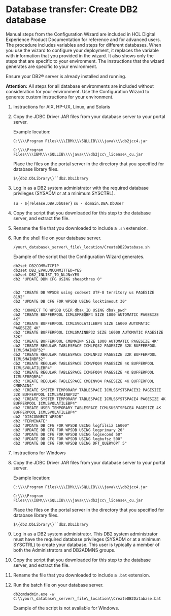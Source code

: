 # Database transfer: Create DB2 database

Manual steps from the Configuration Wizard are included in HCL Digital Experience Product Documentation for reference and for advanced users. The procedure includes variables and steps for different databases. When you use the wizard to configure your deployment, it replaces the variable with information that you provided in the wizard. It also shows only the steps that are specific to your environment. The instructions that the wizard generates are specific to your environment.

Ensure your DB2® server is already installed and running.

**Attention:** All steps for all database environments are included without consideration for your environment. Use the Configuration Wizard to generate custom instructions for your environment.

1.  Instructions for AIX, HP-UX, Linux, and Solaris
2.  Copy the JDBC Driver JAR files from your database server to your portal server.

    Example location:

    `C:\\\\Program Files\\\\IBM\\\\SQLLIB\\\\java\\\\db2jcc4.jar`

    `C:\\\\Program Files\\\\IBM\\\\SQLLIB\\\\java\\\\db2jcc\_license\_cu.jar`

    Place the files on the portal server in the directory that you specified for database library files.

    `$\{db2.DbLibrary\}``db2.DbLibrary`

3.  Log in as a DB2 system administrator with the required database privileges \(SYSADM or at a minimum SYSCTRL\).

    `su - ${release.DBA.DbUser}` `su - domain.DBA.DbUser`

4.  Copy the script that you downloaded for this step to the database server, and extract the file.

5.  Rename the file that you downloaded to include a `.sh` extension.

6.  Run the shell file on your database server.

    `/your\_database\_server\_file\_location/CreateDB2Database.sh`

    Example of the script that the Configuration Wizard generates.

    ```
    db2set DB2COMM=TCPIP
    db2set DB2_EVALUNCOMMITTED=YES
    db2set DB2_INLIST_TO_NLJN=YES
    db2 "UPDATE DBM CFG USING sheapthres 0"
    
    	
    db2 "CREATE DB WPSDB using codeset UTF-8 territory us PAGESIZE 8192"
    db2 "UPDATE DB CFG FOR WPSDB USING locktimeout 30"
    
    db2 "CONNECT TO WPSDB USER dba\_ID USING dba\_pwd"
    db2 "CREATE BUFFERPOOL ICMLSFREQBP4 SIZE 1000 AUTOMATIC PAGESIZE 4K"
    db2 "CREATE BUFFERPOOL ICMLSVOLATILEBP4 SIZE 16000 AUTOMATIC PAGESIZE 4K"
    db2 "CREATE BUFFERPOOL ICMLSMAINBP32 SIZE 16000 AUTOMATIC PAGESIZE 32K"
    db2 "CREATE BUFFERPOOL CMBMAIN4 SIZE 1000 AUTOMATIC PAGESIZE 4K"
    db2 "CREATE REGULAR TABLESPACE ICMLFQ32 PAGESIZE 32K BUFFERPOOL ICMLSMAINBP32"
    db2 "CREATE REGULAR TABLESPACE ICMLNF32 PAGESIZE 32K BUFFERPOOL ICMLSMAINBP32"
    db2 "CREATE REGULAR TABLESPACE ICMVFQ04 PAGESIZE 4K BUFFERPOOL ICMLSVOLATILEBP4"
    db2 "CREATE REGULAR TABLESPACE ICMSFQ04 PAGESIZE 4K BUFFERPOOL ICMLSFREQBP4"
    db2 "CREATE REGULAR TABLESPACE CMBINV04 PAGESIZE 4K BUFFERPOOL CMBMAIN4"
    db2 "CREATE SYSTEM TEMPORARY TABLESPACE ICMLSSYSTSPACE32 PAGESIZE 32K BUFFERPOOL ICMLSMAINBP32"
    db2 "CREATE SYSTEM TEMPORARY TABLESPACE ICMLSSYSTSPACE4 PAGESIZE 4K BUFFERPOOL ICMLSVOLATILEBP4"
    db2 "CREATE USER TEMPORARY TABLESPACE ICMLSUSRTSPACE4 PAGESIZE 4K BUFFERPOOL ICMLSVOLATILEBP4"
    db2 "DISCONNECT WPSDB"
    db2 "TERMINATE"
    db2 "UPDATE DB CFG FOR WPSDB USING logfilsiz 16000"
    db2 "UPDATE DB CFG FOR WPSDB USING logprimary 20"
    db2 "UPDATE DB CFG FOR WPSDB USING logsecond 50"
    db2 "UPDATE DB CFG FOR WPSDB USING logbufsz 500"
    db2 "UPDATE DB CFG FOR WPSDB USING DFT_QUERYOPT 5"
    ```

7.  Instructions for Windows
8.  Copy the JDBC Driver JAR files from your database server to your portal server.

    Example location:

    `C:\\\\Program Files\\\\IBM\\\\SQLLIB\\\\java\\\\db2jcc4.jar`

    `C:\\\\Program Files\\\\IBM\\\\SQLLIB\\\\java\\\\db2jcc\_license\_cu.jar`

    Place the files on the portal server in the directory that you specified for database library files.

    `$\{db2.DbLibrary\}``db2.DbLibrary`

9.  Log in as a DB2 system administrator. This DB2 system administrator must have the required database privileges \(SYSADM or at a minimum SYSCTRL\) to create your database. This user is typically a member of both the Administrators and DB2ADMNS groups.

10. Copy the script that you downloaded for this step to the database server, and extract the file.

11. Rename the file that you downloaded to include a `.bat` extension.

12. Run the batch file on your database server.

    `db2cmdadmin.exe -w C:\\your\_database\_server\_file\_location\\CreateDB2Database.bat`

    Example of the script is not available for Windows.




